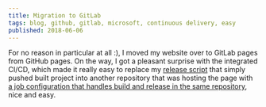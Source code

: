 ```yaml
---
title: Migration to GitLab
tags: blog, github, gitlab, microsoft, continuous delivery, easy
published: 2018-06-06
---
```


For no reason in particular at all :), I moved my website over to GitLab pages from GitHub pages. On the way, I got a pleasant surprise with the integrated CI/CD, which made it really easy to replace my [release script](https://github.com/tzemanovic/tzemanovic/blob/2f55be06722f1e13a030d02a988a1d9abcc5b287/src/publish.sh) that simply pushed built project into another repository that was hosting the page with [a job configuration that handles build and release in the same repository](https://gitlab.com/tzemanovic/tzemanovic.gitlab.io/blob/master/.gitlab-ci.yml), nice and easy.
